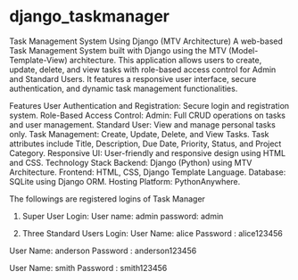 # django_taskmanager
Task Management System Using Django (MTV Architecture)
A web-based Task Management System built with Django using the MTV (Model-Template-View) architecture. This application allows users to create, update, delete, and view tasks with role-based access control for Admin and Standard Users. It features a responsive user interface, secure authentication, and dynamic task management functionalities.

Features
User Authentication and Registration: Secure login and registration system.
Role-Based Access Control:
Admin: Full CRUD operations on tasks and user management.
Standard User: View and manage personal tasks only.
Task Management:
Create, Update, Delete, and View Tasks.
Task attributes include Title, Description, Due Date, Priority, Status, and Project Category.
Responsive UI: User-friendly and responsive design using HTML and CSS.
Technology Stack
Backend: Django (Python) using MTV Architecture.
Frontend: HTML, CSS, Django Template Language.
Database: SQLite using Django ORM.
Hosting Platform: PythonAnywhere.

The followings are registered logins of Task Manager
1. Super User Login:
User name: admin
password:  admin

2. Three Standard Users Login:
User Name: alice
Password : alice123456

User Name: anderson
Password : anderson123456

User Name: smith
Password : smith123456




